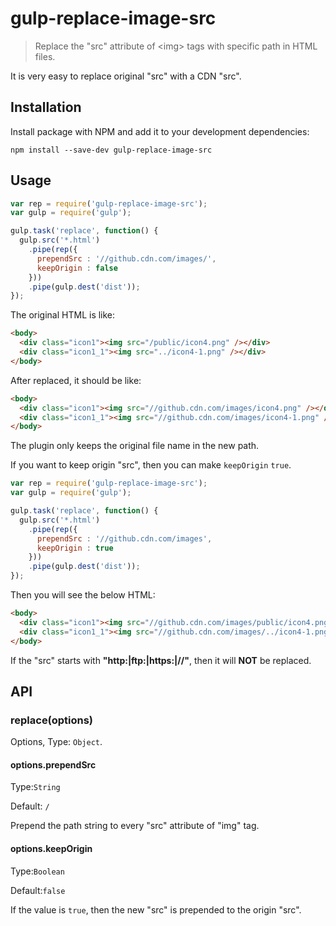 # gulp-replace-image-src

> Replace the \"src\" attribute of \<img\> tags with specific path in HTML files. 

It is very easy to replace original "src" with a CDN "src".

## Installation

Install package with NPM and add it to your development dependencies:

`npm install --save-dev gulp-replace-image-src`

## Usage

```javascript
var rep = require('gulp-replace-image-src');
var gulp = require('gulp');

gulp.task('replace', function() {
  gulp.src('*.html')
    .pipe(rep({
      prependSrc : '//github.cdn.com/images/',
      keepOrigin : false
    }))
    .pipe(gulp.dest('dist'));
});
```
The original HTML is like:
```html
<body>
  <div class="icon1"><img src="/public/icon4.png" /></div>
  <div class="icon1_1"><img src="../icon4-1.png" /></div>
</body>
```
After replaced, it should be like:
```html
<body>
  <div class="icon1"><img src="//github.cdn.com/images/icon4.png" /></div>
  <div class="icon1_1"><img src="//github.cdn.com/images/icon4-1.png" /></div>
</body>
```
The plugin only keeps the original file name in the new path.

If you want to keep origin "src", then you can make `keepOrigin` `true`.

```javascript
var rep = require('gulp-replace-image-src');
var gulp = require('gulp');

gulp.task('replace', function() {
  gulp.src('*.html')
    .pipe(rep({
      prependSrc : '//github.cdn.com/images',
      keepOrigin : true
    }))
    .pipe(gulp.dest('dist'));
});
```
Then you will see the below HTML:
```html
<body>
  <div class="icon1"><img src="//github.cdn.com/images/public/icon4.png" /></div>
  <div class="icon1_1"><img src="//github.cdn.com/images/../icon4-1.png" /></div>
</body>
```

If the "src" starts with **"http:|ftp:|https:|//"**, then it will **NOT** be replaced.
## API

### replace(options)

Options, Type: `Object`.

#### options.prependSrc

Type:`String`

Default: `/`

Prepend the path string to every "src" attribute of "img" tag.  

#### options.keepOrigin

Type:`Boolean`

Default:`false`

If the value is `true`, then the new "src" is prepended to the origin "src".